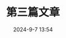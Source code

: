 ---
title: 第三篇文章
date: 2024-9-7 13:54
update: 2024-9-7 14:00
cover: https://pic-bed-5pz.pages.dev/img/11.jpg
description: 测试测试测试1111

---